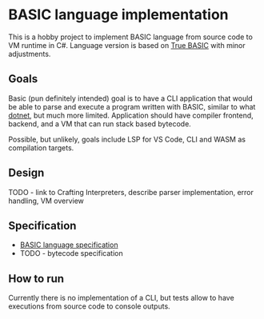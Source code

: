 # BASIC language implementation

This is a hobby project to implement BASIC language from source code to VM runtime in C#. Language version is based on [True BASIC](https://physics.clarku.edu/sip/tutorials/True_BASIC.html) with minor adjustments.

## Goals

Basic (pun definitely intended) goal is to have a CLI application that would be able to parse and execute a program written with BASIC, similar to what [dotnet](https://learn.microsoft.com/en-us/dotnet/core/tools/), but much more limited. Application should have compiler frontend, backend, and a VM that can run stack based bytecode.

Possible, but unlikely, goals include LSP for VS Code, CLI and WASM as compilation targets.

## Design

TODO - link to Crafting Interpreters, describe parser implementation, error handling, VM overview

## Specification

* [BASIC language specification](./documentation/LanguageSpecification.md)
* TODO - bytecode specification

## How to run

Currently there is no implementation of a CLI, but tests allow to have executions from source code to console outputs.